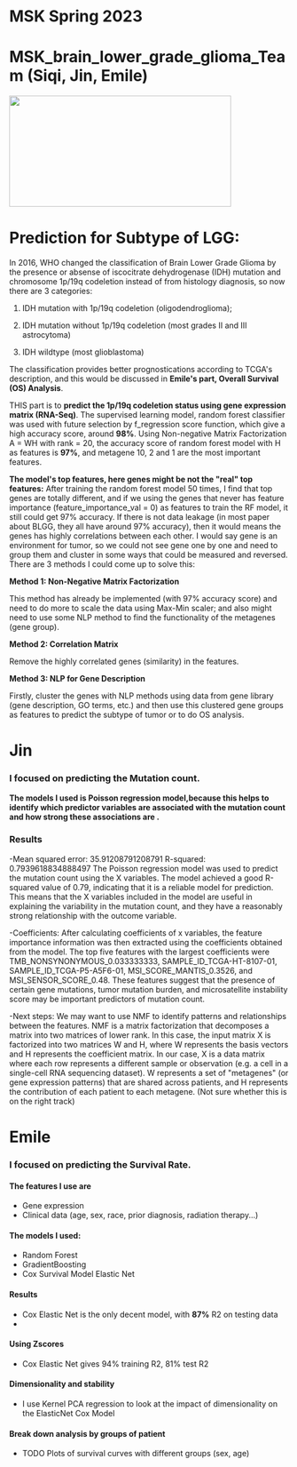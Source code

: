 # MSK Spring 2023

# MSK_brain_lower_grade_glioma_Team (Siqi, Jin, Emile)

<img src="images/dna_repo.jpg" width="400" height="200"/>

# Prediction for Subtype of LGG: 

In 2016, WHO changed the classification of Brain Lower Grade Glioma by the presence or absense of iscocitrate dehydrogenase (IDH) mutation and chromosome 1p/19q codeletion instead of from histology diagnosis, so now there are 3 categories: 

1) IDH mutation with 1p/19q codeletion (oligodendroglioma); 

2) IDH mutation without 1p/19q codeletion (most grades II and III astrocytoma)

3) IDH wildtype (most glioblastoma)

The classification provides better prognostications according to TCGA's description, and this would be discussed in **Emile's part, Overall Survival (OS) Analysis**.

THIS part is to **predict the 1p/19q codeletion status using gene expression matrix (RNA-Seq)**. The supervised learning model, random forest classifier was used with future selection by f_regression score function, which give a high accuracy score, around **98%**. Using Non-negative Matrix Factorization A = WH with rank = 20, the accuracy score of random forest model with H as features is **97%**, and metagene 10, 2 and 1 are the most important features.

**The model's top features, here genes might be not the "real" top features:**
After training the random forest model 50 times, I find that top genes are totally different, and if we using the genes that never has feature importance (feature_importance_val = 0) as features to train the RF model, it still could get 97% accuracy. If there is not data leakage (in most paper about BLGG, they all have around 97% accuracy), then it would means the genes has highly correlations between each other. I would say gene is an environment for tumor, so we could not see gene one by one and need to group them and cluster in some ways that could be measured and reversed. There are 3 methods I could come up to solve this: 

**Method 1: Non-Negative Matrix Factorization**

This method has already be implemented (with 97% accuracy score) and need to do more to scale the data using Max-Min scaler; and also might need to use some NLP method to find the functionality of the metagenes (gene group). 

**Method 2: Correlation Matrix** 

Remove the highly correlated genes (similarity) in the features. 

**Method 3: NLP for Gene Description** 

Firstly, cluster the genes with NLP methods using data from gene library (gene description, GO terms, etc.) and then use this clustered gene groups as features to predict the subtype of tumor or to do OS analysis.



# Jin

### I focused on predicting the Mutation count.

**The models I used is Poisson regression model,because this helps to identify which predictor variables are associated with the mutation count and how strong these associations are .**

### Results
-Mean squared error: 35.91208791208791 R-squared: 0.7939618834888497
The Poisson regression model was used to predict the mutation count using the X variables. The model achieved a good R-squared value of 0.79, indicating that it is a reliable model for prediction. This means that the X variables included in the model are useful in explaining the variability in the mutation count, and they have a reasonably strong relationship with the outcome variable. 

-Coefficients: After calculating coefficients of x variables, the feature importance information was then extracted using the coefficients obtained from the model. The top five features with the largest coefficients were TMB_NONSYNONYMOUS_0.033333333, SAMPLE_ID_TCGA-HT-8107-01, SAMPLE_ID_TCGA-P5-A5F6-01, MSI_SCORE_MANTIS_0.3526, and MSI_SENSOR_SCORE_0.48. These features suggest that the presence of certain gene mutations, tumor mutation burden, and microsatellite instability score may be important predictors of mutation count.

-Next steps: We may want to use NMF to identify patterns and relationships between the features. NMF is a matrix factorization that decomposes a matrix into two matrices of lower rank. In this case, the input matrix X is factorized into two matrices W and H, where W represents the basis vectors and H represents the coefficient matrix. In our case, X is a data matrix where each row represents a different sample or observation (e.g. a cell in a single-cell RNA sequencing dataset). W represents a set of "metagenes" (or gene expression patterns) that are shared across patients, and H represents the contribution of each patient to each metagene. (Not sure whether this is on the right track)

# Emile

### I focused on predicting the **Survival Rate**. 

#### The features I use are
- Gene expression
- Clinical data (age, sex, race, prior diagnosis, radiation therapy...)

#### The models I used:

- Random Forest
- GradientBoosting
- Cox Survival Model Elastic Net

#### Results
- Cox Elastic Net is the only decent model, with **87%** R2 on testing data
- 

#### Using Zscores

- Cox Elastic Net gives 94% training R2, 81% test R2

#### Dimensionality and stability
-  I use Kernel PCA regression to look at the impact of dimensionality on the ElasticNet Cox Model

####  Break down analysis by groups of patient
- TODO Plots of survival curves with different groups (sex, age)
